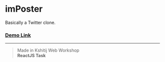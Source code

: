 # imPoster
Basically a Twitter clone.

### [**Demo Link**](https://imposter-app.netlify.app/home)
---
> Made in Kshitij Web Workshop<br>
> **ReactJS Task**
